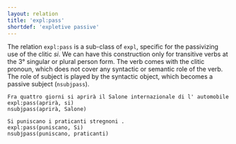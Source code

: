 ```yaml
---
layout: relation
title: 'expl:pass'
shortdef: 'expletive passive'
---
```


The relation <code>expl:pass</code> is a sub-class of <code>expl</code>, specific for the passivizing use of the clitic *si*. We can have this construction only for transitive verbs at the 3° singular or plural person form. The verb comes with the clitic pronoun, which does not cover any syntactic or semantic role of the verb. The role of subject is played by the syntactic object, which becomes a passive subject (<code>nsubjpass</code>).

~~~ sdparse
Fra quattro giorni si aprirà il Salone internazionale di l' automobile
expl:pass(aprirà, si)
nsubjpass(aprirà, Salone)
~~~
~~~ sdparse
Si puniscano i praticanti stregnoni .
expl:pass(puniscano, Si)
nsubjpass(puniscano, praticanti)
~~~
